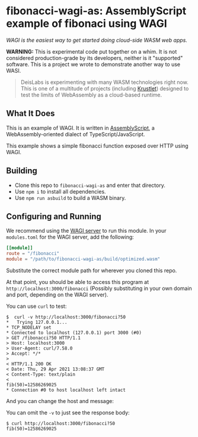 # fibonacci-wagi-as: AssemblyScript example of fibonaci using WAGI

_WAGI is the easiest way to get started doing cloud-side WASM web apps._

**WARNING:** This is experimental code put together on a whim.
It is not considered production-grade by its developers, neither is it "supported" software.
This is a project we wrote to demonstrate another way to use WASI.

> DeisLabs is experimenting with many WASM technologies right now.
> This is one of a multitude of projects (including [Krustlet](https://github.com/deislabs/krustlet))
> designed to test the limits of WebAssembly as a cloud-based runtime.

## What It Does

This is an example of WAGI. It is written in [AssemblyScript](https://www.assemblyscript.org/),
a WebAssembly-oriented dialect of TypeScript/JavaScript.

This example shows a simple fibonacci function exposed over HTTP using WAGI.

## Building

- Clone this repo to `fibonacci-wagi-as` and enter that directory.
- Use `npm i` to install all dependencies.
- Use `npm run asbuild` to build a WASM binary.

## Configuring and Running

We recommend using the [WAGI server](https://github.com/deislabs/wagi) to run this module.
In your `modules.toml` for the WAGI server, add the following:

```toml
[[module]]
route = "/fibonacci"
module = "/path/to/fibonacci-wagi-as/build/optimized.wasm"
```

Substitute the correct module path for wherever you cloned this repo.

At that point, you should be able to access this program at `http://localhost:3000/fibonacci`
(Possibly substituting in your own domain and port, depending on the WAGI server).

You can use `curl` to test:

```console
$  curl -v http://localhost:3000/fibonacci?50
*   Trying 127.0.0.1...
* TCP_NODELAY set
* Connected to localhost (127.0.0.1) port 3000 (#0)
> GET /fibonacci?50 HTTP/1.1
> Host: localhost:3000
> User-Agent: curl/7.58.0
> Accept: */*
>
< HTTP/1.1 200 OK
< Date: Thu, 29 Apr 2021 13:08:37 GMT
< Content-Type: text/plain
<
fib(50)=12586269025
* Connection #0 to host localhost left intact
```

And you can change the host and message:

You can omit the `-v` to just see the response body:

```console
$ curl http://localhost:3000/fibonacci?50
fib(50)=12586269025
```
